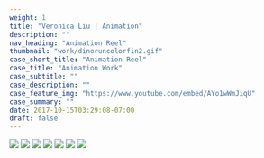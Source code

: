 ```yaml
---
weight: 1
title: "Veronica Liu | Animation"
description: ""
nav_heading: "Animation Reel"
thumbnail: "work/dinoruncolorfin2.gif"
case_short_title: "Animation Reel"
case_title: "Animation Work"
case_subtitle: ""
case_description: ""
case_feature_img: "https://www.youtube.com/embed/AYo1wWmJiqU"
case_summary: ""
date: 2017-10-15T03:29:08-07:00
draft: false
---
```


![](/img/work/rougeanimfinaltransp.gif)
![](/img/work/jakeanimcolorfinal.gif)
![](/img/work/wizardanimfinal.gif)
![](/img/work/barbariananimfinaltransp.gif)
![](/img/work/fishcolor.gif)
![](/img/work/fish-shoot.gif)
![](/img/work/3-bird-movement.gif)
